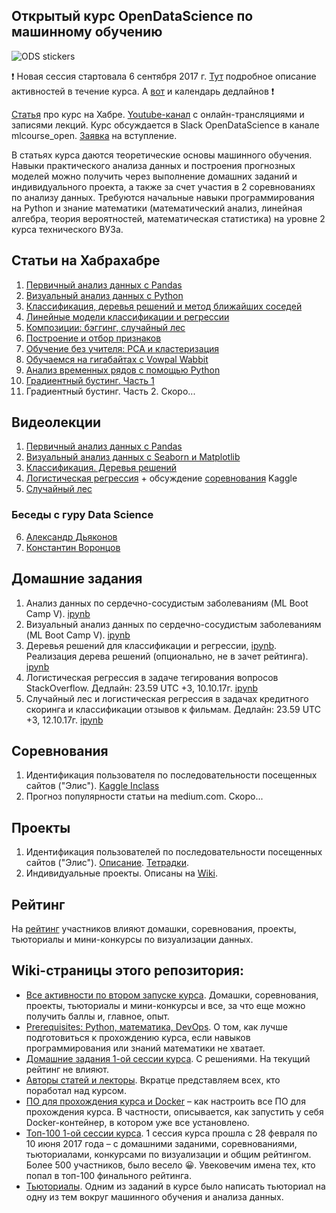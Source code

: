 ## Открытый курс OpenDataScience по машинному обучению
![ODS stickers](https://github.com/Yorko/mlcourse_open/blob/master/img/ods_stickers.jpg)

:exclamation: Новая сессия стартовала 6 сентября 2017 г. [Тут](https://goo.gl/cJbw7V) подробное описание активностей в течение курса. А [вот](https://calendar.google.com/calendar/ical/p56i6ec9s7nrvcjq4807sfr8co%40group.calendar.google.com/public/basic.ics) и календарь дедлайнов :exclamation:

[Статья](https://habrahabr.ru/company/ods/blog/334960/) про курс на Хабре. [Youtube-канал](https://www.youtube.com/channel/UCgGADKKGalfwSNbpSyM5ryg) c онлайн-трансляциями и записями лекций.
Курс обсуждается в Slack OpenDataScience в канале mlcourse_open. [Заявка](http://ods.ai/) на вступление.

В статьях курса даются теоретические основы машинного обучения. Навыки практического анализа данных и построения прогнозных моделей можно получить через выполнение домашних заданий и индивидуального проекта, а также за счет участия в 2 соревнованиях по анализу данных.
Требуются начальные навыки программирования на Python и знание математики (математический анализ, линейная алгебра, теория вероятностей, математическая статистика) на уровне 2 курса технического ВУЗа. 

## Статьи на Хабрахабре
1. [Первичный анализ данных с Pandas](https://habrahabr.ru/company/ods/blog/322626/)
2. [Визуальный анализ данных с Python](https://habrahabr.ru/company/ods/blog/323210/)
3. [Классификация, деревья решений и метод ближайших соседей](https://habrahabr.ru/company/ods/blog/322534/)
4. [Линейные модели классификации и регрессии](https://habrahabr.ru/company/ods/blog/323890/)
5. [Композиции: бэггинг, случайный лес](https://habrahabr.ru/company/ods/blog/324402/)
6. [Построение и отбор признаков](https://habrahabr.ru/company/ods/blog/325422/)
7. [Обучение без учителя: PCA и кластеризация](https://habrahabr.ru/company/ods/blog/325654/)
8. [Обучаемся на гигабайтах с Vowpal Wabbit](https://habrahabr.ru/company/ods/blog/326418/)
9. [Анализ временных рядов с помощью Python](https://habrahabr.ru/company/ods/blog/327242/)
10. [Градиентный бустинг. Часть 1](https://habrahabr.ru/company/ods/blog/327250/) 
11. Градиентный бустинг. Часть 2. Скоро...

## Видеолекции
1. [Первичный анализ данных с Pandas](https://www.youtube.com/watch?v=dEFxoyJhm3Y)
2. [Визуальный анализ данных с Seaborn и Matplotlib](https://www.youtube.com/watch?v=vm63p8Od0bM)
3. [Классификация. Деревья решений](https://www.youtube.com/watch?v=p9Hny3Cs6rk)
4. [Логистическая регрессия](https://www.youtube.com/watch?v=oTXGQ-_oqvI) + обсуждение [соревнования](https://inclass.kaggle.com/c/catch-me-if-you-can-intruder-detection-through-webpage-session-tracking2) Kaggle
5. [Случайный лес](https://www.youtube.com/watch?v=G0DmuuFeC30)

### Беседы с гуру Data Science
6. [Александр Дьяконов](https://www.youtube.com/watch?v=qV3yjIyj7Dc)
7. [Константин Воронцов](https://youtu.be/DR3mgnEKRgI)


## Домашние задания
1. Анализ данных по сердечно-сосудистым заболеваниям (ML Boot Camp V). [ipynb](https://goo.gl/LffyJd)
2. Визуальный анализ данных по сердечно-сосудистым заболеваниям (ML Boot Camp V). [ipynb](https://goo.gl/QQGK3p)
3. Деревья решений для классификации и регрессии, [ipynb](https://goo.gl/787DsT). Реализация дерева решений (опционально, не в зачет рейтинга). [ipynb](https://goo.gl/m7XaGQ)
4. Логистическая регрессия в задаче тегирования вопросов StackOverflow. Дедлайн: 23.59 UTC +3, 10.10.17г. [ipynb](http://nbviewer.jupyter.org/github/Yorko/mlcourse_open/blob/master/jupyter_notebooks/topic04_linear_models/hw4_session2_stackoverflow_logistic_regression.ipynb?flush_cache=true)
5. Случайный лес и логистическая регрессия в задачах кредитного скоринга и классификации отзывов к фильмам. Дедлайн: 23.59 UTC +3, 12.10.17г. [ipynb](https://github.com/Yorko/mlcourse_open/blob/master/jupyter_notebooks/topic05_bagging_rf/hw5_session2_rf_logit_scoring_texts.ipynb)

## Соревнования
1. Идентификация пользователя по последовательности посещенных сайтов ("Элис"). [Kaggle Inclass](https://inclass.kaggle.com/c/catch-me-if-you-can-intruder-detection-through-webpage-session-tracking2)
2. Прогноз популярности статьи на medium.com. Скоро...

## Проекты
1. Идентификация пользователей по последовательности посещенных сайтов ("Элис"). [Описание](https://goo.gl/uWLMPd). [Тетрадки](https://github.com/Yorko/mlcourse_open/blob/master/jupyter_notebooks/project_alice).
2. Индивидуальные проекты. Описаны на [Wiki](https://goo.gl/cJbw7V).

## Рейтинг
На [рейтинг](https://goo.gl/cd8hUc) участников влияют домашки, соревнования, проекты, тьюториалы и мини-конкурсы по визуализации данных.

## Wiki-страницы этого репозитория:

- [Все активности по втором запуске курса](https://goo.gl/cJbw7V). Домашки, соревнования, проекты, тьюториалы и мини-конкурсы и все, за что еще можно получить баллы и, главное, опыт.
 - [Prerequisites: Python, математика, DevOps](https://github.com/Yorko/mlcourse_open/wiki/Prerequisites:-Python,-математика,-DevOps). О том, как лучше подготовиться к прохождению курса, если навыков программирования или знаний математики не хватает.
 - [Домашние задания 1-ой сессии курса](https://github.com/Yorko/mlcourse_open/wiki/Домашние-задания-1-сессии-курса-(с-решениями)). С решениями. На текущий рейтинг не влияют.
 - [Авторы статей и лекторы](https://github.com/Yorko/mlcourse_open/wiki/Авторы-статей-и-лекторы). Вкратце представляем всех, кто поработал над курсом.
 - [ПО для прохождения курса и Docker](https://github.com/Yorko/mlcourse_open/wiki/ПО-для-прохождения-курса-и-Docker) – как настроить все ПО для прохождения курса. В частности, описывается, как запустить у себя Docker-контейнер, в котором уже все установлено.
 - [Топ-100 1-ой сессии курса](https://github.com/Yorko/mlcourse_open/wiki/Топ-100-участников-открытого-курса-OpenDataScience-по-машинному-обучению). 1 сессия курса прошла с 28 февраля по 10 июня 2017 года – с домашними заданими, соревнованиями, тьюториалами, конкурсами по визуализации и общим рейтингом. Более 500 участников, было весело :grinning:. Увековечим имена тех, кто попал в топ-100 финального рейтинга.
 - [Тьюториалы](https://github.com/Yorko/mlcourse_open/wiki/Тьюториалы,-написанные-участниками-курса). Одним из заданий в курсе было написать тьюториал на одну из тем вокруг машинного обучения и анализа данных. 


